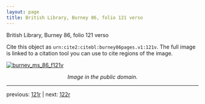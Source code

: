 ```yaml
---
layout: page
title: British Library, Burney 86, folio 121 verso
---
```


British Library, Burney 86, folio 121 verso

Cite this object as `urn:cite2:citebl:burney86pages.v1:121v`.  The full image is linked to a citation tool you can use to cite regions of the image.

[![burney_ms_86_f121v](http://www.homermultitext.org/iipsrv?IIIF=/project/homer/pyramidal/deepzoom/citebl/burney86imgs/v1/burney_ms_86_f121v.tif/full/800,/0/default.jpg)](http://www.homermultitext.org/ict2/?urn=urn:cite2:citebl:burney86imgs.v1:burney_ms_86_f121v) 

<p style="text-align: center; font-style: italic;">Image in the public domain.</p>

---

previous: [121r](../121r/) | next: [122r](../122r/)